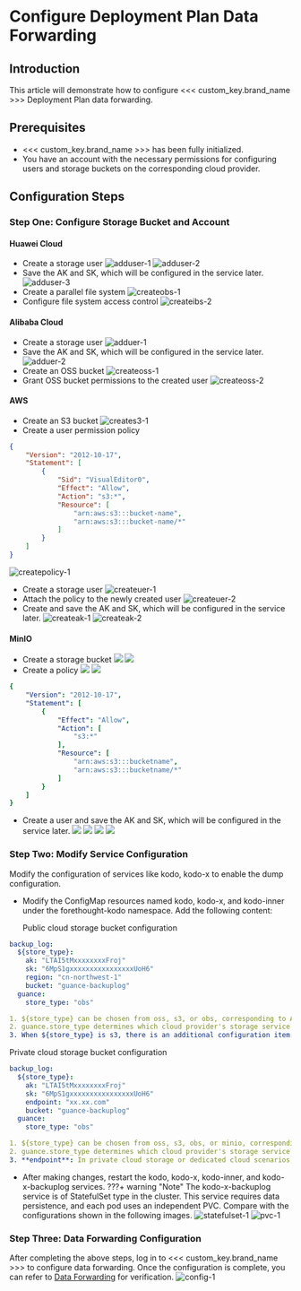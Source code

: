 # Configure Deployment Plan Data Forwarding

## Introduction

This article will demonstrate how to configure <<< custom_key.brand_name >>> Deployment Plan data forwarding.

## Prerequisites
* <<< custom_key.brand_name >>> has been fully initialized.
* You have an account with the necessary permissions for configuring users and storage buckets on the corresponding cloud provider.

## Configuration Steps
### Step One: Configure Storage Bucket and Account

#### Huawei Cloud
* Create a storage user
![adduser-1](img/hw-adduser-1.jpg)
![adduser-2](img/hw-adduser-2.jpg)
* Save the AK and SK, which will be configured in the service later.
![adduser-3](img/hw-adduser-3.jpg) 
* Create a parallel file system
![createobs-1](img/hw-createobs-1.jpg)
* Configure file system access control
![createibs-2](img/hw-createobs-2.jpg)


#### Alibaba Cloud
* Create a storage user
![adduer-1](img/ali-adduser-1.jpg)
* Save the AK and SK, which will be configured in the service later.
![adduer-2](img/ali-adduser-2.jpg)
* Create an OSS bucket
![createoss-1](img/ali-createoss-1.jpg)
* Grant OSS bucket permissions to the created user
![createoss-2](img/ali-createoss-2.jpg)

#### AWS
* Create an S3 bucket
![creates3-1](img/aws-creates3-1.jpg)
* Create a user permission policy
```json
{
    "Version": "2012-10-17",
    "Statement": [
        {
            "Sid": "VisualEditor0",
            "Effect": "Allow",
            "Action": "s3:*",
            "Resource": [
                "arn:aws:s3:::bucket-name",
                "arn:aws:s3:::bucket-name/*"
            ]
        }
    ]
}
```
![createpolicy-1](img/aws-createpolicy-1.jpg)
* Create a storage user
![createuer-1](img/aws-createuser-1.jpg)
* Attach the policy to the newly created user
![createuer-2](img/aws-createuser-2.jpg)
* Create and save the AK and SK, which will be configured in the service later.
![createak-1](img/aws-createak-1.jpg)
![createak-2](img/aws-createak-2.jpg)

#### MinIO
* Create a storage bucket
![](img/minio-bucket-1.png)
![](img/minio-bucket-2.png)
* Create a policy
![](img/minio-policy-1.png)
![](img/minio-policy-2.png)
```yaml
{
    "Version": "2012-10-17",
    "Statement": [
        {
            "Effect": "Allow",
            "Action": [
                "s3:*"
            ],
            "Resource": [
                "arn:aws:s3:::bucketname",
                "arn:aws:s3:::bucketname/*"
            ]
        }
    ]
}
```
* Create a user and save the AK and SK, which will be configured in the service later.
![](img/minio-user-1.png)
![](img/minio-user-2.png)
![](img/minio-user-3.png)
![](img/minio-user-4.png)

### Step Two: Modify Service Configuration
Modify the configuration of services like kodo, kodo-x to enable the dump configuration.

* Modify the ConfigMap resources named kodo, kodo-x, and kodo-inner under the forethought-kodo namespace. Add the following content:

  Public cloud storage bucket configuration
```yaml
backup_log:
  ${store_type}:
    ak: "LTAI5tMxxxxxxxxFroj"
    sk: "6MpS1gxxxxxxxxxxxxxxxxUoH6"
    region: "cn-northwest-1"
    bucket: "guance-backuplog"
  guance:
    store_type: "obs" 

1. ${store_type} can be chosen from oss, s3, or obs, corresponding to Alibaba Cloud, AWS, and Huawei Cloud storage bucket services respectively.
2. guance.store_type determines which cloud provider's storage service is actually used, and this value should match ${store_type}.
3. When ${store_type} is s3, there is an additional configuration item: partition. For AWS China, this value is aws-cn; for international AWS, it is aws.
``` 
  Private cloud storage bucket configuration
```yaml
backup_log:
  ${store_type}:
    ak: "LTAI5tMxxxxxxxxFroj"
    sk: "6MpS1gxxxxxxxxxxxxxxxxUoH6"
    endpoint: "xx.xx.com"
    bucket: "guance-backuplog"
  guance:
    store_type: "obs"

1. ${store_type} can be chosen from oss, s3, obs, or minio, corresponding to Alibaba Cloud, AWS, Huawei Cloud storage bucket services, and MinIO storage service respectively.
2. guance.store_type determines which cloud provider's storage service is actually used, and this value should match ${store_type}.
3. **endpoint**: In private cloud storage or dedicated cloud scenarios, an endpoint configuration needs to be added, with the value being the endpoint information for the storage bucket service. Do not include http:// or https://.
```

* After making changes, restart the kodo, kodo-x, kodo-inner, and kodo-x-backuplog services.
???+ warning "Note"
     The kodo-x-backuplog service is of StatefulSet type in the cluster. This service requires data persistence, and each pod uses an independent PVC. Compare with the configurations shown in the following images.
![statefulset-1](img/backuplog-statefulset-1.jpg)
![pvc-1](img/backuplog-pvc-1.jpg)

### Step Three: Data Forwarding Configuration
After completing the above steps, log in to <<< custom_key.brand_name >>> to configure data forwarding. Once the configuration is complete, you can refer to [Data Forwarding](../management/backup/index.md) for verification.
![config-1](img/config-1.jpg)